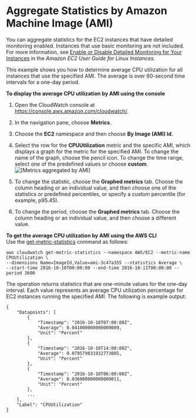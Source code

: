 # Aggregate Statistics by Amazon Machine Image \(AMI\)<a name="US_SingleMetricPerAMI"></a>

You can aggregate statistics for the EC2 instances that have detailed monitoring enabled\. Instances that use basic monitoring are not included\. For more information, see [Enable or Disable Detailed Monitoring for Your Instances](http://docs.aws.amazon.com/AWSEC2/latest/UserGuide/using-cloudwatch-new.html) in the *Amazon EC2 User Guide for Linux Instances*\.

This example shows you how to determine average CPU utilization for all instances that use the specified AMI\. The average is over 60\-second time intervals for a one\-day period\.

**To display the average CPU utilization by AMI using the console**

1. Open the CloudWatch console at [https://console\.aws\.amazon\.com/cloudwatch/](https://console.aws.amazon.com/cloudwatch/)\.

1. In the navigation pane, choose **Metrics**\.

1. Choose the **EC2** namespace and then choose **By Image \(AMI\) Id**\.

1. Select the row for the **CPUUtilization** metric and the specific AMI, which displays a graph for the metric for the specified AMI\. To change the name of the graph, choose the pencil icon\. To change the time range, select one of the predefined values or choose **custom**\.  
![\[Metrics aggregated by AMI\]](http://docs.aws.amazon.com/AmazonCloudWatch/latest/monitoring/images/metric_aggregated_ami.png)

1. To change the statistic, choose the **Graphed metrics** tab\. Choose the column heading or an individual value, and then choose one of the statistics or predefined percentiles, or specify a custom percentile \(for example, p95\.45\)\.

1. To change the period, choose the **Graphed metrics** tab\. Choose the column heading or an individual value, and then choose a different value\.

**To get the average CPU utilization by AMI using the AWS CLI**  
Use the [get\-metric\-statistics](http://docs.aws.amazon.com/cli/latest/reference/cloudwatch/get-metric-statistics.html) command as follows:

```
aws cloudwatch get-metric-statistics --namespace AWS/EC2 --metric-name CPUUtilization \
--dimensions Name=ImageId,Value=ami-3c47a355 --statistics Average \
--start-time 2016-10-10T00:00:00 --end-time 2016-10-11T00:00:00 --period 3600
```

The operation returns statistics that are one\-minute values for the one\-day interval\. Each value represents an average CPU utilization percentage for EC2 instances running the specified AMI\. The following is example output:

```
{
    "Datapoints": [
        {
            "Timestamp": "2016-10-10T07:00:00Z", 
            "Average": 0.041000000000000009, 
            "Unit": "Percent"
        }, 
        {
            "Timestamp": "2016-10-10T14:00:00Z", 
            "Average": 0.079579831932773085, 
            "Unit": "Percent"
        }, 
        {
            "Timestamp": "2016-10-10T06:00:00Z", 
            "Average": 0.036000000000000011, 
            "Unit": "Percent"
        }, 
        ...
    ], 
    "Label": "CPUUtilization"
}
```